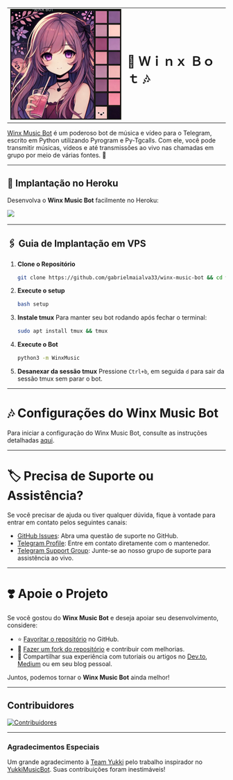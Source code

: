<table>
  <tr>
    <td><img src="./assets/start_img_2.png" alt="TypeScript" width="300"></td>
    <td><h1>🎵 Ｗｉｎｘ Ｂｏｔ 🎶</h1></td>
  </tr>
</table>

[Winx Music Bot](https://github.com/gabrielmaialva33/winx-music-bot) é um poderoso bot de música e vídeo para o Telegram, escrito em Python utilizando Pyrogram e Py-Tgcalls. Com ele, você pode transmitir músicas, vídeos e até transmissões ao vivo nas chamadas em grupo por meio de várias fontes. 🚀

---

## 🚀 Implantação no Heroku

Desenvolva o **Winx Music Bot** facilmente no Heroku:

<a href="https://dashboard.heroku.com/new?template=https://github.com/gabrielmaialva33/winx-music-bot"><img src="https://img.shields.io/badge/Deploy%20To%20Heroku-red?style=for-the-badge&logo=heroku" width="200"/></a>

---
## 🖇️ Guia de Implantação em VPS

1. **Clone o Repositório**
   ```bash
   git clone https://github.com/gabrielmaialva33/winx-music-bot && cd winx-music-bot
   ```

2. **Execute o setup**
   ```bash
   bash setup
   ```

3. **Instale tmux**
   Para manter seu bot rodando após fechar o terminal:
   ```bash
   sudo apt install tmux && tmux
   ```

4. **Execute o Bot**
   ```bash
   python3 -m WinxMusic
   ```

5.  **Desanexar da sessão tmux**
   Pressione `Ctrl+b`, em seguida `d` para sair da sessão tmux sem parar o bot.

___

# 🎶 Configurações do Winx Music Bot

Para iniciar a configuração do Winx Music Bot, consulte as instruções detalhadas [aqui](https://github.com/gabrielmaialva33/winx-music-bot/blob/master/config/README.pt.md).

---

# 🏷 Precisa de Suporte ou Assistência?

Se você precisar de ajuda ou tiver qualquer dúvida, fique à vontade para entrar em contato pelos seguintes canais:

- [GitHub Issues](https://github.com/gabrielmaialva33/winx-music-bot/issues/new?assignees=&labels=question&title=support%3A+&body=%23+Support+Question): Abra uma questão de suporte no GitHub.
- [Telegram Profile](https://t.me/mrootx): Entre em contato diretamente com o mantenedor.
- [Telegram Support Group](https://t.me/winxmusicsupport): Junte-se ao nosso grupo de suporte para assistência ao vivo.

---

# ❣️ Apoie o Projeto

Se você gostou do **Winx Music Bot** e deseja apoiar seu desenvolvimento, considere:

- ⭐ [Favoritar o repositório](https://github.com/gabrielmaialva33/winx-music-bot) no GitHub.
- 🍴 [Fazer um fork do repositório](https://github.com/gabrielmaialva33/winx-music-bot) e contribuir com melhorias.
- 📝 Compartilhar sua experiência com tutoriais ou artigos no [Dev.to](https://dev.to/), [Medium](https://medium.com/) ou em seu blog pessoal.

Juntos, podemos tornar o **Winx Music Bot** ainda melhor!

---

## Contribuidores

[![Contribuidores](https://contrib.nn.ci/api?repo=gabrielmaialva33/winx-music-bot&radius=100)](https://github.com/gabrielmaialva33/winx-music-bot/graphs/contributors)

---

### Agradecimentos Especiais

Um grande agradecimento à [Team Yukki](https://github.com/TeamYukki) pelo trabalho inspirador no [YukkiMusicBot](https://github.com/TeamYukki/YukkiMusicBot). Suas contribuições foram inestimáveis!